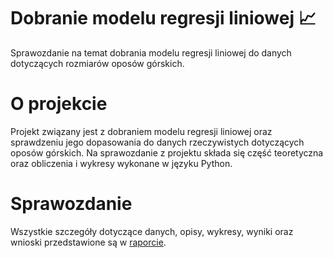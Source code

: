 # Dobranie modelu regresji liniowej 📈
Sprawozdanie na temat dobrania modelu regresji liniowej do danych dotyczących rozmiarów oposów górskich.
# O projekcie
Projekt związany jest z dobraniem modelu regresji liniowej oraz sprawdzeniu jego dopasowania do danych rzeczywistych dotyczących oposów górskich. Na sprawozdanie z projektu składa się część teoretyczna oraz obliczenia i wykresy wykonane w języku Python.
# Sprawozdanie
Wszystkie szczegóły dotyczące danych, opisy, wykresy, wyniki oraz wnioski przedstawione są  w [raporcie](https://ajanczewska.github.io/raport_regresja_liniowa/raport_regresja_liniowa.pdf).